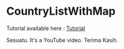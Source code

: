 # CountryListWithMap

Tutorial available here : [Tutorial](https://github.com/iqbalgbv/CountryListWithMap)

Sesuatu.
It's a YouTube video.
Terima Kasih.
